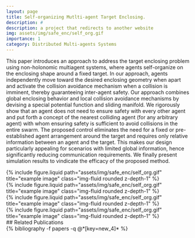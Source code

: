 ```yaml
---
layout: page
title: Self-organizing Mutlti-agent Target Enclosing.
description: #
description: a project that redirects to another website
img: assets/img/safe_enc/self_org.gif
importance: 1
category: Distributed Multi-agents Systems
---
```


This paper introduces an approach to address the target enclosing problem using non-holonomic multiagent systems, where agents self-organize on the enclosing shape around a fixed target. In our approach, agents independently move toward the desired enclosing geometry when apart and activate the collision avoidance mechanism when a collision is imminent, thereby guaranteeing inter-agent safety. Our approach combines global enclosing behavior and local collision avoidance mechanisms by devising a special potential function and sliding manifold. We rigorously show that an agent does not need to ensure safety with every other agent and put forth a concept of the nearest colliding agent (for any arbitrary agent) with whom ensuring safety is sufficient to avoid collisions in the entire swarm. The proposed control eliminates the need for a fixed or pre-established agent arrangement around the target and requires only relative information between an agent and the target. This makes our design particularly appealing for scenarios with limited global information, hence significantly reducing communication requirements. We finally present simulation results to vindicate the efficacy of the proposed method.
<div class="row justify-content-sm-center">
    <div class="col-sm mt-3 mt-md-0">
        {% include figure.liquid path="assets/img/safe_enc/self_org.gif" title="example image" class="img-fluid rounded z-depth-1" %}
    </div>
    <div class="col-sm mt-3 mt-md-0">
        {% include figure.liquid path="assets/img/safe_enc/self_org.gif" title="example image" class="img-fluid rounded z-depth-1" %}
    </div>
</div>
<div class="row justify-content-sm-center">
    <div class="col-sm mt-3 mt-md-0">
        {% include figure.liquid path="assets/img/safe_enc/self_org.gif" title="example image" class="img-fluid rounded z-depth-1" %}
    </div>
    <div class="col-sm mt-3 mt-md-0">
        {% include figure.liquid path="assets/img/safe_enc/self_org.gif" title="example image" class="img-fluid rounded z-depth-1" %}
    </div>
</div>
## Related Publications
<div class="publications">
  {% bibliography -f papers -q @*[key=new_4]* %}  
</div>
